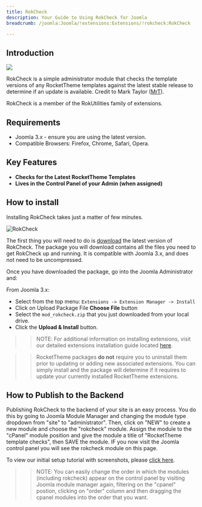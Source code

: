 ```yaml
---
title: RokCheck
description: Your Guide to Using RokCheck for Joomla
breadcrumb: /joomla:Joomla/!extensions:Extensions/!rokcheck:RokCheck

---
```


Introduction
--------------

![](assets/rokcheck.png)

RokCheck is a simple administrator module that checks the template versions of any RocketTheme templates against the latest stable release to determine if an update is available. Credit to Mark Taylor ([MrT](https://rockettheme.com/forum/profile/76563-mrt)).

RokCheck is a member of the RokUtilities family of extensions.

Requirements
------------

* Joomla 3.x - ensure you are using the latest version.
* Compatible Browsers: Firefox, Chrome, Safari, Opera.

Key Features
-----

* **Checks for the Latest RocketTheme Templates**
* **Lives in the Control Panel of your Admin (when assigned)**

How to install
--------------

Installing RokCheck takes just a matter of few minutes.

![RokCheck](assets/rokcheck_1.png)

The first thing you will need to do is [download](https://rockettheme.com/joomla/extensions/rokutilities/) the latest version of RokCheck. The package you will download contains all the files you need to get RokCheck up and running. It is compatible with Joomla 3.x, and does not need to be uncompressed. 

Once you have downloaded the package, go into the Joomla Administrator and:

From Joomla 3.x:

* Select from the top menu: `Extensions -> Extension Manager -> Install`
* Click on Upload Package File **Choose File** button
* Select the `mod_rokcheck.zip` that you just downloaded from your local drive.
* Click the **Upload & Install** button.

>> NOTE: For additional information on installing extensions, visit our detailed extensions installation guide located [here](../../platform/extensions.md#how-to-install-an-extension).

>> RocketTheme packages **do not** require you to uninstall them prior to updating or adding new associated extensions. You can simply install and the package will determine if it requires to update your currently installed RocketTheme extensions.

How to Publish to the Backend
-----

Publishing RokCheck to the backend of your site is an easy process. You do this by going to Joomla Module Manager and changing the module type dropdown from "site" to "administrator". Then, click on "NEW" to create a new module and choose the "rokcheck" module. Assign the module to the "cPanel" module position and give the module a title of "RocketTheme template checks", then SAVE the module. IF you now visit the Joomla control panel you will see the rokcheck module on this page. 

To view our initial setup tutorial with screenshots, please [click here](https://rockettheme.com/docs/joomla/extensions/rokcheck/setup.md).

>> NOTE: You can easily change the order in which the modules (including rokcheck) appear on the control panel by visiting Joomla module manager again, filtering on the "cpanel" postion, clicking on "order" column and then dragging the cpanel modules into the order that you want.

